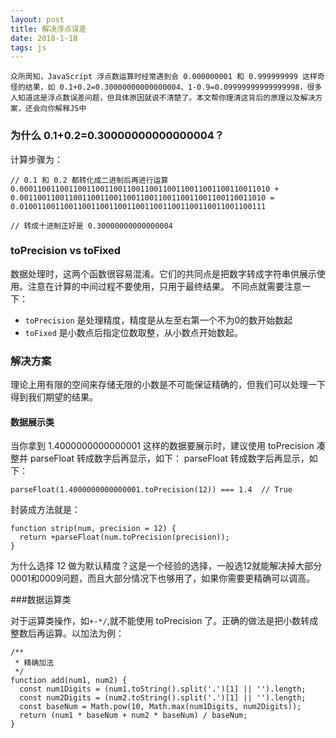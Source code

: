 ```yaml
---
layout: post
title: 解决浮点误差
date: 2018-1-18
tags: js
---
```


	众所周知，JavaScript 浮点数运算时经常遇到会 0.000000001 和 0.999999999 这样奇怪的结果，如 0.1+0.2=0.30000000000000004、1-0.9=0.09999999999999998，很多人知道这是浮点数误差问题，但具体原因就说不清楚了。本文帮你理清这背后的原理以及解决方案，还会向你解释JS中

### 为什么 0.1+0.2=0.30000000000000004？
计算步骤为：
```
// 0.1 和 0.2 都转化成二进制后再进行运算
0.00011001100110011001100110011001100110011001100110011010 +
0.0011001100110011001100110011001100110011001100110011010 =
0.0100110011001100110011001100110011001100110011001100111

// 转成十进制正好是 0.30000000000000004
```

### toPrecision vs toFixed
数据处理时，这两个函数很容易混淆。它们的共同点是把数字转成字符串供展示使用。注意在计算的中间过程不要使用，只用于最终结果。
不同点就需要注意一下：
* `toPrecision` 是处理精度，精度是从左至右第一个不为0的数开始数起
* `toFixed` 是小数点后指定位数取整，从小数点开始数起。

### 解决方案
理论上用有限的空间来存储无限的小数是不可能保证精确的，但我们可以处理一下得到我们期望的结果。

#### 数据展示类
当你拿到 1.4000000000000001 这样的数据要展示时，建议使用 toPrecision 凑整并 parseFloat 转成数字后再显示，如下：
parseFloat 转成数字后再显示，如下：
```
parseFloat(1.4000000000000001.toPrecision(12)) === 1.4  // True
```
封装成方法就是：
```
function strip(num, precision = 12) {
  return +parseFloat(num.toPrecision(precision));
}
```
为什么选择 12 做为默认精度？这是一个经验的选择，一般选12就能解决掉大部分0001和0009问题，而且大部分情况下也够用了，如果你需要更精确可以调高。

###数据运算类

对于运算类操作，如`+-*/`,就不能使用 toPrecision 了。正确的做法是把小数转成整数后再运算。以加法为例：
```
/**
 * 精确加法
 */
function add(num1, num2) {
  const num1Digits = (num1.toString().split('.')[1] || '').length;
  const num2Digits = (num2.toString().split('.')[1] || '').length;
  const baseNum = Math.pow(10, Math.max(num1Digits, num2Digits));
  return (num1 * baseNum + num2 * baseNum) / baseNum;
}
```